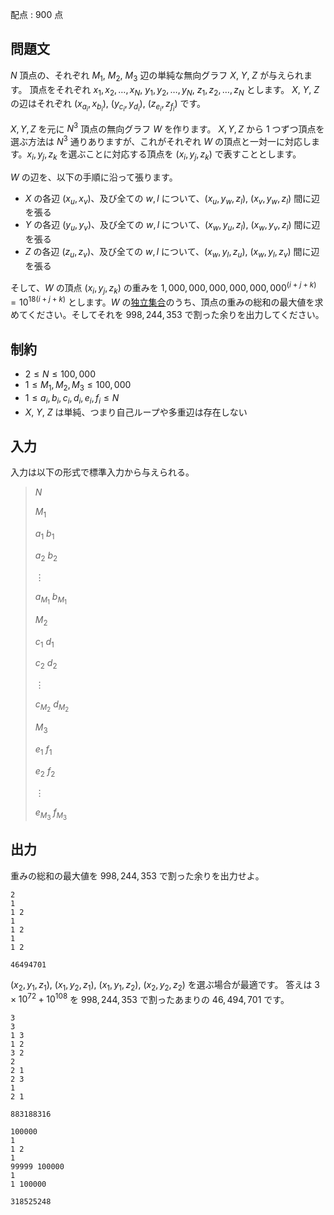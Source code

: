 配点 : $900$ 点

## 問題文

$N$ 頂点の、それぞれ $M_1$, $M_2$, $M_3$ 辺の単純な無向グラフ $X$, $Y$, $Z$ が与えられます。
頂点をそれぞれ $x_1, x_2, \dots, x_N$, $y_1, y_2, \dots, y_N$, $z_1, z_2, \dots, z_N$ とします。
$X$, $Y$, $Z$ の辺はそれぞれ $(x_{a_i}, x_{b_i})$, $(y_{c_i}, y_{d_i})$, $(z_{e_i}, z_{f_i})$ です。

$X, Y, Z$ を元に $N^3$ 頂点の無向グラフ $W$ を作ります。
$X, Y, Z$ から $1$ つずつ頂点を選ぶ方法は $N^3$ 通りありますが、これがそれぞれ $W$ の頂点と一対一に対応します。$x_i, y_j, z_k$ を選ぶことに対応する頂点を $(x_i, y_j, z_k)$ で表すこととします。

$W$ の辺を、以下の手順に沿って張ります。

- $X$ の各辺 $(x_u, x_v)$、及び全ての $w, l$ について、$(x_u, y_w, z_l)$, $(x_v, y_w, z_l)$ 間に辺を張る
- $Y$ の各辺 $(y_u, y_v)$、及び全ての $w, l$ について、$(x_w, y_u, z_l)$, $(x_w, y_v, z_l)$ 間に辺を張る
- $Z$ の各辺 $(z_u, z_v)$、及び全ての $w, l$ について、$(x_w, y_l, z_u)$, $(x_w, y_l, z_v)$ 間に辺を張る

そして、$W$ の頂点 $(x_i, y_j, z_k)$ の重みを $1,000,000,000,000,000,000^{(i +j + k)} = 10^{18(i + j + k)}$ とします。$W$ の[独立集合](https://ja.wikipedia.org/wiki/%E7%8B%AC%E7%AB%8B%E9%9B%86%E5%90%88)のうち、頂点の重みの総和の最大値を求めてください。そしてそれを $998,244,353$ で割った余りを出力してください。

## 制約

- $2 \leq N \leq 100,000$
- $1 \leq M_1, M_2, M_3 \leq 100,000$
- $1 \leq a_i, b_i, c_i, d_i, e_i, f_i \leq N$
- $X$, $Y$, $Z$ は単純、つまり自己ループや多重辺は存在しない

## 入力

入力は以下の形式で標準入力から与えられる。

> $N$
> 
> $M_1$
> 
> $a_1$ $b_1$
> 
> $a_2$ $b_2$
> 
> $\vdots$
> 
> $a_{M_1}$ $b_{M_1}$
> 
> $M_2$
> 
> $c_1$ $d_1$
> 
> $c_2$ $d_2$
> 
> $\vdots$
> 
> $c_{M_2}$ $d_{M_2}$
> 
> $M_3$
> 
> $e_1$ $f_1$
> 
> $e_2$ $f_2$
> 
> $\vdots$
> 
> $e_{M_3}$ $f_{M_3}$

## 出力

重みの総和の最大値を $998,244,353$ で割った余りを出力せよ。

```input1
2
1
1 2
1
1 2
1
1 2
```

```output1
46494701
```

$(x_2, y_1, z_1)$, $(x_1, y_2, z_1)$, $(x_1, y_1, z_2)$, $(x_2, y_2, z_2)$ を選ぶ場合が最適です。
答えは $3 \times 10^{72} + 10^{108}$ を $998,244,353$ で割ったあまりの $46,494,701$ です。

```input2
3
3
1 3
1 2
3 2
2
2 1
2 3
1
2 1
```

```output2
883188316
```

```input3
100000
1
1 2
1
99999 100000
1
1 100000
```

```output3
318525248
```